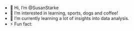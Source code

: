 - 👋 Hi, I’m @SusanStarke
- 👀 I’m interested in learning, sports, dogs and coffee!
- 🌱 I’m currently learning a lot of insights into data analysis. 
- ⚡ Fun fact: 

<!---
SueStarke/SueStarke is a ✨ special ✨ repository because its `README.md` (this file) appears on your GitHub profile.
You can click the Preview link to take a look at your changes.
--->
